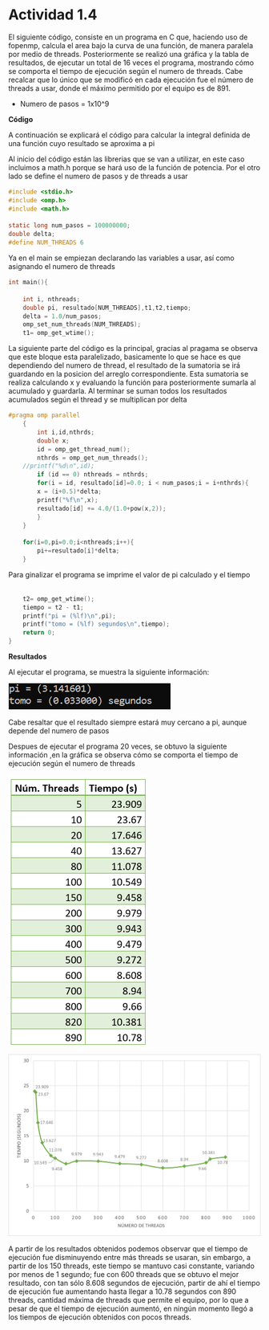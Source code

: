 # Actividad 1.4

El siguiente código, consiste en un programa en C que, haciendo uso de fopenmp, calcula el area bajo la curva de una función, de manera paralela por medio de threads. Posteriormente se realizó una gráfica y la tabla de resultados, de ejecutar un total de 16 veces el programa, mostrando cómo se comporta el tiempo de ejecución según el numero de threads. Cabe recalcar que lo único que se modificó en cada ejecución fue el número de threads a usar, donde el máximo permitido por el equipo es de 891.

- Numero de pasos = 1x10^9


**Código**

A continuación se explicará el código para calcular la integral definida de una función cuyo resultado se aproxima a pi

Al inicio del código están las librerias que se van a utilizar, en este caso incluimos a math.h porque se hará uso de la función de potencia. Por el otro lado se define el numero de pasos y de threads a usar

``` C
#include <stdio.h>
#include <omp.h>
#include <math.h>

static long num_pasos = 100000000;
double delta;
#define NUM_THREADS 6
```

Ya en el main se empiezan declarando las variables a usar, así como asignando el numero de threads

``` C
int main(){

    int i, nthreads;
    double pi, resultado[NUM_THREADS],t1,t2,tiempo;
    delta = 1.0/num_pasos;
    omp_set_num_threads(NUM_THREADS);
    t1= omp_get_wtime();
```

La siguiente parte del código es la principal, gracias al pragama se observa que este bloque esta paralelizado, basicamente lo que se hace es que dependiendo del numero de thread, el resultado de la sumatoria se irá guardando en la posicion del arreglo correspondiente. Esta sumatoria se realiza calculando x y evaluando la función para posteriormente sumarla al acumulado y guardarla. Al terminar se suman todos los resultados acumulados según el thread y se multiplican por delta

``` C
#pragma omp parallel
    {
        int i,id,nthrds;
        double x;
        id = omp_get_thread_num();
        nthrds = omp_get_num_threads();
    //printf("%d\n",id);
        if (id == 0) nthreads = nthrds;
        for(i = id, resultado[id]=0.0; i < num_pasos;i = i+nthrds){
        x = (i+0.5)*delta;
        printf("%f\n",x);
        resultado[id] += 4.0/(1.0+pow(x,2));
        } 
    }

    for(i=0,pi=0.0;i<nthreads;i++){
        pi+=resultado[i]*delta;
    }
```

Para ginalizar el programa se imprime el valor de pi calculado y el tiempo

``` C

    t2= omp_get_wtime();
    tiempo = t2 - t1;
    printf("pi = (%lf)\n",pi);
    printf("tomo = (%lf) segundos\n",tiempo);
    return 0;
} 

```
**Resultados**

Al ejecutar el programa, se muestra la siguiente información: 

![Resultado](./Imagen1_4_3.png)

Cabe resaltar que el resultado siempre estará muy cercano a pi, aunque depende del numero de pasos

Despues de ejecutar el programa 20 veces, se obtuvo la siguiente información ,en la gráfica se observa cómo se comporta el tiempo de ejecución según el numero de threads

![Grafica 1](./Imagen1_4_1.png)

![Grafica 2](./Imagen1_4_2.png)


A partir de los resultados obtenidos podemos observar que el tiempo de ejecución fue disminuyendo entre más threads se usaran, sin embargo, a partir de los 150 threads, este tiempo se mantuvo casi constante, variando por menos de 1 segundo; fue con 600 threads que se obtuvo el mejor resultado, con tan sólo 8.608 segundos de ejecución, partir de ahí el tiempo de ejecución fue aumentando hasta llegar a 10.78 segundos con 890 threads, cantidad máxima de threads que permite el equipo, por lo que a pesar de que el tiempo de ejecución aumentó, en ningún momento llegó a los tiempos de ejecución obtenidos con pocos threads. 
